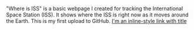 "Where is ISS" is a basic webpage I created for tracking the International Space Station (ISS). It shows where the ISS is right now as it moves around the Earth. This is my first upload to GitHub.
[I'm an inline-style link with title](https://www.google.com "Google's Homepage")
